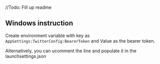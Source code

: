 //Todo: Fill up readme


## Windows instruction

Create environment variable with key as `AppSettings:TwitterConfig:BearerToken` and Value as the bearer token.

Alternatively, you can ucomment the line and populate it in the launchsettings.json
